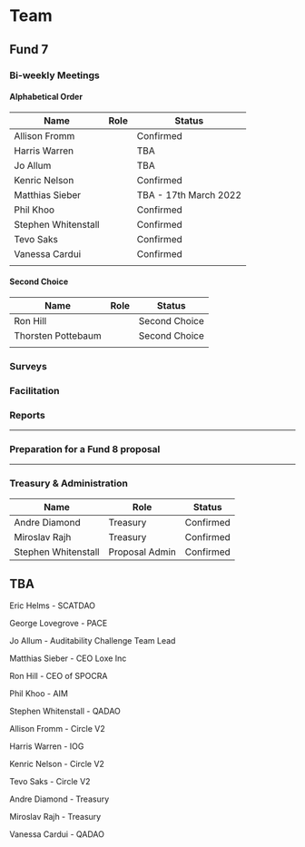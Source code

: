 # Team

## Fund 7

### Bi-weekly Meetings

#### Alphabetical Order

| Name                 | Role | Status                |
| -------------------- | ---- | --------------------- |
| Allison Fromm        |      | Confirmed             |
| Harris Warren        |      | TBA                   |
| Jo Allum             |      | TBA                   |
| Kenric Nelson        |      | Confirmed             |
| Matthias Sieber      |      | TBA - 17th March 2022 |
| Phil Khoo            |      | Confirmed             |
| Stephen Whitenstall  |      | Confirmed             |
| Tevo Saks            |      | Confirmed             |
| Vanessa Cardui       |      | Confirmed             |
|                      |      |                       |

#### Second Choice

| Name               | Role | Status        |
| ------------------ | ---- | ------------- |
| Ron Hill           |      | Second Choice |
| Thorsten Pottebaum |      | Second Choice |
|                    |      |               |

### Surveys



### Facilitation



### **Reports**

****

### **Preparation for a Fund 8 proposal**

****

### Treasury & Administration&#x20;

| Name                | Role           | Status    |
| ------------------- | -------------- | --------- |
| Andre Diamond       | Treasury       | Confirmed |
| Miroslav Rajh       | Treasury       | Confirmed |
| Stephen Whitenstall | Proposal Admin | Confirmed |



## TBA

Eric Helms - SCATDAO

George Lovegrove - PACE

Jo Allum - Auditability Challenge Team Lead

Matthias Sieber - CEO Loxe Inc

Ron Hill - CEO of SPOCRA

Phil Khoo - AIM

Stephen Whitenstall - QADAO

Allison Fromm - Circle V2

Harris Warren  - IOG

Kenric Nelson - Circle V2

Tevo Saks - Circle V2

Andre Diamond - Treasury

Miroslav Rajh - Treasury

Vanessa Cardui - QADAO
